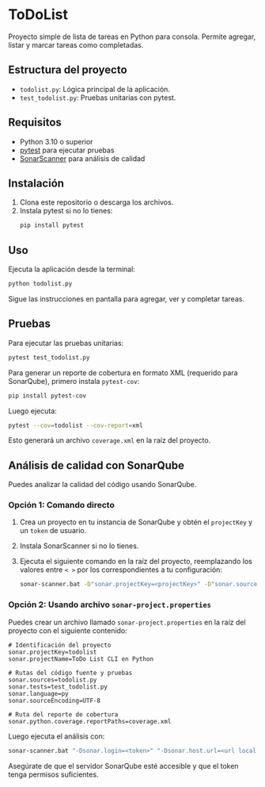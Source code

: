 # ToDoList

Proyecto simple de lista de tareas en Python para consola. Permite agregar, listar y marcar tareas como completadas.

## Estructura del proyecto

- `todolist.py`: Lógica principal de la aplicación.
- `test_todolist.py`: Pruebas unitarias con pytest.

## Requisitos

- Python 3.10 o superior
- [pytest](https://docs.pytest.org/) para ejecutar pruebas
- [SonarScanner](https://docs.sonarsource.com/sonarqube/latest/analyzing-source-code/scanners/sonarscanner/) para análisis de calidad

## Instalación

1. Clona este repositorio o descarga los archivos.
2. Instala pytest si no lo tienes:
   ```sh
   pip install pytest
   ```

## Uso

Ejecuta la aplicación desde la terminal:
```sh
python todolist.py
```

Sigue las instrucciones en pantalla para agregar, ver y completar tareas.

## Pruebas

Para ejecutar las pruebas unitarias:
```sh
pytest test_todolist.py
```

Para generar un reporte de cobertura en formato XML (requerido para SonarQube), primero instala `pytest-cov`:
```sh
pip install pytest-cov
```

Luego ejecuta:
```sh
pytest --cov=todolist --cov-report=xml
```
Esto generará un archivo `coverage.xml` en la raíz del proyecto.

## Análisis de calidad con SonarQube

Puedes analizar la calidad del código usando SonarQube.

### Opción 1: Comando directo

1. Crea un proyecto en tu instancia de SonarQube y obtén el `projectKey` y un `token` de usuario.
2. Instala SonarScanner si no lo tienes.
3. Ejecuta el siguiente comando en la raíz del proyecto, reemplazando los valores entre `< >` por los correspondientes a tu configuración:

   ```sh
   sonar-scanner.bat -D"sonar.projectKey=<projectKey>" -D"sonar.sources=." -D"sonar.host.url=<url local o online>" -D"sonar.token=<token>"
   ```

### Opción 2: Usando archivo `sonar-project.properties`

Puedes crear un archivo llamado `sonar-project.properties` en la raíz del proyecto con el siguiente contenido:

   ```
   # Identificación del proyecto
   sonar.projectKey=todolist
   sonar.projectName=ToDo List CLI en Python

   # Rutas del código fuente y pruebas
   sonar.sources=todolist.py
   sonar.tests=test_todolist.py
   sonar.language=py
   sonar.sourceEncoding=UTF-8

   # Ruta del reporte de cobertura
   sonar.python.coverage.reportPaths=coverage.xml
   ```

Luego ejecuta el análisis con:

   ```sh
   sonar-scanner.bat "-Dsonar.login=<token>" "-Dsonar.host.url=<url local o online>"
   ```

Asegúrate de que el servidor SonarQube esté accesible y que el token tenga permisos suficientes.